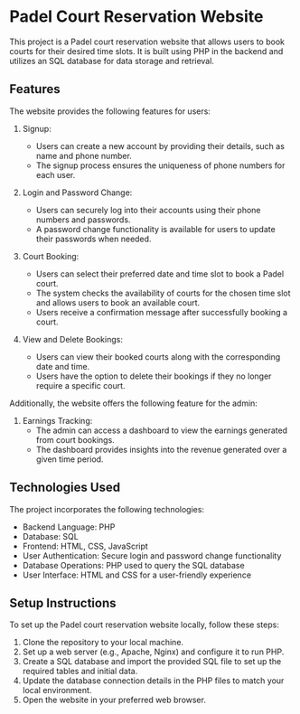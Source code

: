 # Padel Court Reservation Website

This project is a Padel court reservation website that allows users to book courts for their desired time slots. It is built using PHP in the backend and utilizes an SQL database for data storage and retrieval.

## Features

The website provides the following features for users:

1. Signup:
   - Users can create a new account by providing their details, such as name and phone number.
   - The signup process ensures the uniqueness of phone numbers for each user.

2. Login and Password Change:
   - Users can securely log into their accounts using their phone numbers and passwords.
   - A password change functionality is available for users to update their passwords when needed.

3. Court Booking:
   - Users can select their preferred date and time slot to book a Padel court.
   - The system checks the availability of courts for the chosen time slot and allows users to book an available court.
   - Users receive a confirmation message after successfully booking a court.

4. View and Delete Bookings:
   - Users can view their booked courts along with the corresponding date and time.
   - Users have the option to delete their bookings if they no longer require a specific court.

Additionally, the website offers the following feature for the admin:

1. Earnings Tracking:
   - The admin can access a dashboard to view the earnings generated from court bookings.
   - The dashboard provides insights into the revenue generated over a given time period.

## Technologies Used

The project incorporates the following technologies:

- Backend Language: PHP
- Database: SQL
- Frontend: HTML, CSS, JavaScript
- User Authentication: Secure login and password change functionality
- Database Operations: PHP used to query the SQL database
- User Interface: HTML and CSS for a user-friendly experience

## Setup Instructions

To set up the Padel court reservation website locally, follow these steps:
1. Clone the repository to your local machine.
2. Set up a web server (e.g., Apache, Nginx) and configure it to run PHP.
3. Create a SQL database and import the provided SQL file to set up the required tables and initial data.
4. Update the database connection details in the PHP files to match your local environment.
5. Open the website in your preferred web browser.


